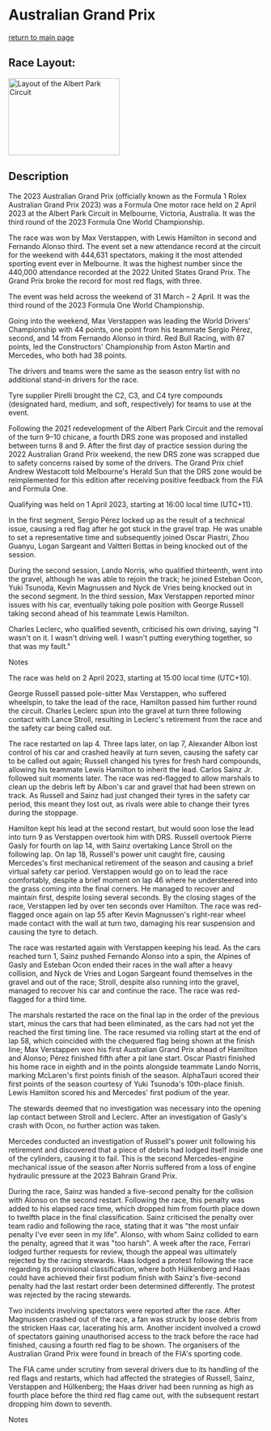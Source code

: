 # Australian Grand Prix

[return to main page](./index.md)

## Race Layout: 

 <img alt="Layout of the Albert Park Circuit" class="mw-file-element" data-file-height="1049" data-file-width="1519" decoding="async" height="152" src="//upload.wikimedia.org/wikipedia/commons/thumb/0/0a/Albert_Park_Circuit_2021.svg/220px-Albert_Park_Circuit_2021.svg.png" srcset="//upload.wikimedia.org/wikipedia/commons/thumb/0/0a/Albert_Park_Circuit_2021.svg/330px-Albert_Park_Circuit_2021.svg.png 1.5x, //upload.wikimedia.org/wikipedia/commons/thumb/0/0a/Albert_Park_Circuit_2021.svg/440px-Albert_Park_Circuit_2021.svg.png 2x" width="220"/>

## Description

 

The 2023 Australian Grand Prix (officially known as the Formula 1 Rolex Australian Grand Prix 2023) was a Formula One motor race held on 2 April 2023 at the Albert Park Circuit in Melbourne, Victoria, Australia. It was the third round of the 2023 Formula One World Championship. 

The race was won by Max Verstappen, with Lewis Hamilton in second and Fernando Alonso third. The event set a new attendance record at the circuit for the weekend with 444,631 spectators, making it the most attended sporting event ever in Melbourne. It was the highest number since the 440,000 attendance recorded at the 2022 United States Grand Prix. The Grand Prix broke the record for most red flags, with three. 

The event was held across the weekend of 31 March – 2 April. It was the third round of the 2023 Formula One World Championship. 

Going into the weekend, Max Verstappen was leading the World Drivers' Championship with 44 points, one point from his teammate Sergio Pérez, second, and 14 from Fernando Alonso in third. Red Bull Racing, with 87 points, led the Constructors' Championship from Aston Martin and Mercedes, who both had 38 points. 

The drivers and teams were the same as the season entry list with no additional stand-in drivers for the race. 

Tyre supplier Pirelli brought the C2, C3, and C4 tyre compounds (designated hard, medium, and soft, respectively) for teams to use at the event. 

Following the 2021 redevelopment of the Albert Park Circuit and the removal of the turn 9–10 chicane, a fourth DRS zone was proposed and installed between turns 8 and 9. After the first day of practice session during the 2022 Australian Grand Prix weekend, the new DRS zone was scrapped due to safety concerns raised by some of the drivers. The Grand Prix chief Andrew Westacott told Melbourne's Herald Sun that the DRS zone would be reimplemented for this edition after receiving positive feedback from the FIA and Formula One. 

Qualifying was held on 1 April 2023, starting at 16:00 local time (UTC+11). 

In the first segment, Sergio Pérez locked up as the result of a technical issue, causing a red flag after he got stuck in the gravel trap. He was unable to set a representative time and subsequently joined Oscar Piastri, Zhou Guanyu, Logan Sargeant and Valtteri Bottas in being knocked out of the session. 

During the second session, Lando Norris, who qualified thirteenth, went into the gravel, although he was able to rejoin the track; he joined Esteban Ocon, Yuki Tsunoda, Kevin Magnussen and Nyck de Vries being knocked out in the second segment. In the third session, Max Verstappen reported minor issues with his car, eventually taking pole position with George Russell taking second ahead of his teammate Lewis Hamilton. 

Charles Leclerc, who qualified seventh, criticised his own driving, saying "I wasn't on it. I wasn't driving well. I wasn't putting everything together, so that was my fault." 

Notes 

The race was held on 2 April 2023, starting at 15:00 local time (UTC+10). 

George Russell passed pole-sitter Max Verstappen, who suffered wheelspin, to take the lead of the race, Hamilton passed him further round the circuit. Charles Leclerc spun into the gravel at turn three following contact with Lance Stroll, resulting in Leclerc's retirement from the race and the safety car being called out. 

The race restarted on lap 4. Three laps later, on lap 7, Alexander Albon lost control of his car and crashed heavily at turn seven, causing the safety car to be called out again; Russell changed his tyres for fresh hard compounds, allowing his teammate Lewis Hamilton to inherit the lead. Carlos Sainz Jr. followed suit moments later. The race was red-flagged to allow marshals to clean up the debris left by Albon's car and gravel that had been strewn on track. As Russell and Sainz had just changed their tyres in the safety car period, this meant they lost out, as rivals were able to change their tyres during the stoppage. 

Hamilton kept his lead at the second restart, but would soon lose the lead into turn 9 as Verstappen overtook him with DRS. Russell overtook Pierre Gasly for fourth on lap 14, with Sainz overtaking Lance Stroll on the following lap. On lap 18, Russell's power unit caught fire, causing Mercedes's first mechanical retirement of the season and causing a brief virtual safety car period. Verstappen would go on to lead the race comfortably, despite a brief moment on lap 46 where he understeered into the grass coming into the final corners. He managed to recover and maintain first, despite losing several seconds. By the closing stages of the race, Verstappen led by over ten seconds over Hamilton. The race was red-flagged once again on lap 55 after Kevin Magnussen's right-rear wheel made contact with the wall at turn two, damaging his rear suspension and causing the tyre to detach. 

The race was restarted again with Verstappen keeping his lead. As the cars reached turn 1, Sainz pushed Fernando Alonso into a spin, the Alpines of Gasly and Esteban Ocon ended their races in the wall after a heavy collision, and Nyck de Vries and Logan Sargeant found themselves in the gravel and out of the race; Stroll, despite also running into the gravel, managed to recover his car and continue the race. The race was red-flagged for a third time. 

The marshals restarted the race on the final lap in the order of the previous start, minus the cars that had been eliminated, as the cars had not yet the reached the first timing line. The race resumed via rolling start at the end of lap 58, which coincided with the chequered flag being shown at the finish line; Max Verstappen won his first Australian Grand Prix ahead of Hamilton and Alonso; Pérez finished fifth after a pit lane start. Oscar Piastri finished his home race in eighth and in the points alongside teammate Lando Norris, marking McLaren's first points finish of the season. AlphaTauri scored their first points of the season courtesy of Yuki Tsunoda's 10th-place finish. Lewis Hamilton scored his and Mercedes' first podium of the year. 

The stewards deemed that no investigation was necessary into the opening lap contact between Stroll and Leclerc. After an investigation of Gasly's crash with Ocon, no further action was taken. 

Mercedes conducted an investigation of Russell's power unit following his retirement and discovered that a piece of debris had lodged itself inside one of the cylinders, causing it to fail. This is the second Mercedes-engine mechanical issue of the season after Norris suffered from a loss of engine hydraulic pressure at the 2023 Bahrain Grand Prix. 

During the race, Sainz was handed a five-second penalty for the collision with Alonso on the second restart. Following the race, this penalty was added to his elapsed race time, which dropped him from fourth place down to twelfth place in the final classification. Sainz criticised the penalty over team radio and following the race, stating that it was "the most unfair penalty I've ever seen in my life". Alonso, with whom Sainz collided to earn the penalty, agreed that it was "too harsh". A week after the race, Ferrari lodged further requests for review, though the appeal was ultimately rejected by the racing stewards. Haas lodged a protest following the race regarding its provisional classification, where both Hülkenberg and Haas could have achieved their first podium finish with Sainz's five-second penalty had the last restart order been determined differently. The protest was rejected by the racing stewards. 

Two incidents involving spectators were reported after the race. After Magnussen crashed out of the race, a fan was struck by loose debris from the stricken Haas car, lacerating his arm. Another incident involved a crowd of spectators gaining unauthorised access to the track before the race had finished, causing a fourth red flag to be shown. The organisers of the Australian Grand Prix were found in breach of the FIA's sporting code. 

The FIA came under scrutiny from several drivers due to its handling of the red flags and restarts, which had affected the strategies of Russell, Sainz, Verstappen and Hülkenberg; the Haas driver had been running as high as fourth place before the third red flag came out, with the subsequent restart dropping him down to seventh. 

Notes 

 

